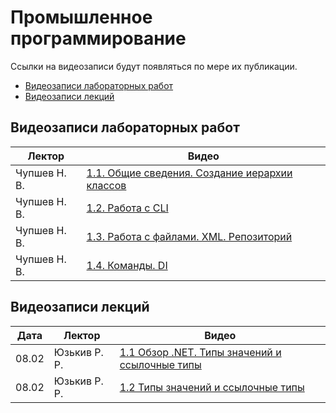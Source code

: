 # Промышленное программирование

Ссылки на видеозаписи будут появляться по мере их публикации.

- [Видеозаписи лабораторных работ](#видеозаписи-лабораторных-работ)
- [Видеозаписи лекций](#видеозаписи-лекций)

## Видеозаписи лабораторных работ

| Лектор | Видео |
| --- | --- |
| Чупшев Н. В. | [1.1. Общие сведения. Создание иерархии классов](https://disk.yandex.ru/i/j9wcfV3SFObLIg) |
| Чупшев Н. В. | [1.2. Работа с CLI](https://disk.yandex.ru/i/59x2WuvxV4VU9A) |
| Чупшев Н. В. | [1.3. Работа с файлами. XML. Репозиторий](https://disk.yandex.ru/i/1-mRwBMybvMVzQ) |
| Чупшев Н. В. | [1.4. Команды. DI](https://disk.yandex.ru/i/qsm2Y-uefJ7HMg) |


## Видеозаписи лекций

| Дата | Лектор | Видео |
| --- | --- | --- |
| 08.02 | Юзькив Р. Р. | [1.1 Обзор .NET. Типы значений и ссылочные типы](https://vimeo.com/674939382) |
| 08.02 | Юзькив Р. Р. | [1.2 Типы значений и ссылочные типы](https://vimeo.com/674940712) |
